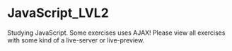 # JavaScript_LVL2
Studying JavaScript. 
Some exercises uses AJAX! Please view all exercises with some kind of a live-server or live-preview.

